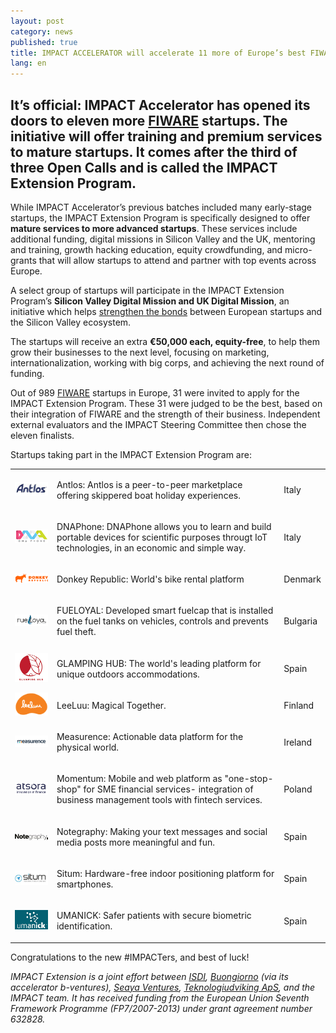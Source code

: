 ```yaml
---
layout: post
category: news
published: true
title: IMPACT ACCELERATOR will accelerate 11 more of Europe’s best FIWARE startups
lang: en
---
```

## It’s official: IMPACT Accelerator has opened its doors to eleven more [FIWARE](https://www.fiware.org/) startups. The initiative will offer training and premium services to mature startups. It comes after the third of three Open Calls and is called the **IMPACT Extension Program**.

While IMPACT Accelerator’s previous batches included many early-stage startups, the IMPACT Extension Program is specifically designed to offer **mature services to more advanced startups**. These services include additional funding, digital missions in Silicon Valley and the UK, mentoring and training, growth hacking education, equity crowdfunding, and micro-grants that will allow startups to attend and partner with top events across Europe.

A select group of startups will participate in the IMPACT Extension Program’s **Silicon Valley Digital Mission and UK Digital Mission**, an initiative which helps [strengthen the bonds](https://medium.com/@IMPACT_Accelerator/building-a-bridge-between-europe-and-silicon-valley-8ec7b227bca6) between European startups and the Silicon Valley ecosystem.

The startups will receive an extra **€50,000 each, equity-free**, to help them grow their businesses to the next level, focusing on marketing, internationalization, working with big corps, and achieving the next round of funding.

Out of 989 [FIWARE](https://www.fiware.org/) startups in Europe, 31 were invited to apply for the IMPACT Extension Program. These 31 were judged to be the best, based on their integration of FIWARE and the strength of their business. Independent external evaluators and the IMPACT Steering Committee then chose the eleven finalists.

Startups taking part in the IMPACT Extension Program are:

<table class="table">
<tr>
<td>
<a href="https://www.antlos.com/"><img src="/assets/empresas3/antlos.png"></a>
</td>
<td>
<p>Antlos: Antlos is a peer-to-peer marketplace offering skippered boat holiday experiences.</p>
</td>
<td>
<p>Italy</p>
</td>
</tr>

<tr>
<td>
<a href="http://www.dnaphone.it"><img src="/assets/dnaphone logo.png"></a>
</td>
<td>
<p>DNAPhone: DNAPhone allows you to learn and build portable devices for scientific purposes througt IoT technologies, in an economic and simple way.</p>
</td>
<td>
<p>Italy</p>
</td>
</tr>

<tr>
<td>
<a href="http://www.donkey.bike/"><img src="/assets/Donkey Republic logo 200.png"></a>
</td>
<td>
<p>Donkey Republic: World's bike rental platform</p>
</td>
<td>
<p>Denmark</p>
</td>
</tr>

<tr>
<td>
<a href="http://www.fueloyal.com"><img src="/assets/fueloyal logo.png"></a>
</td>
<td>
<p>FUELOYAL: Developed smart fuelcap that is installed on the fuel tanks on vehicles, controls and prevents fuel theft.</p>
</td>
<td>
<p>Bulgaria</p>
</td>
</tr>

<tr>
<td>
<a href="http://www.glampinghub.com"><img src="/assets/glamping hub logo.png"></a>
</td>
<td>
<p>GLAMPING HUB: The world's leading platform for unique outdoors accommodations.</p>
</td>
<td>
<p>Spain</p>
</td>
</tr>

<tr>
<td>
<a href="http://www.leeluu.fi/"><img src="/assets/Leeluu_logo3.png"></a>
</td>
<td>
<p>LeeLuu: Magical Together.</p>
</td>
<td>
<p>Finland</p>
</td>
</tr>

<tr>
<td>
<a href="http://www.measurence.com"><img src="/assets/measurence logo.png"></a>
</td>
<td>
<p>Measurence: Actionable data platform for the physical world.</p>
</td>
<td>
<p>Ireland</p>
</td>
</tr>

<tr>
<td>
<a href="http://www.atsora.com/en"><img src="/assets/momentum logo.png"></a>
</td>
<td>
<p>Momentum: Mobile and web platform as "one-stop-shop" for SME financial services- integration of business management tools with fintech services.</p>
</td>
<td>
<p>Poland</p>
</td>
</tr>

<tr>
<td>
<a href="https://notegraphy.com/"><img src="/assets/notegraphy100.jpg"></a>
</td>
<td>
<p>Notegraphy: Making your text messages and social media posts more meaningful and fun.</p>
</td>
<td>
<p>Spain</p>
</td>
</tr>

<tr>
<td>
<a href="http://www.situm.es/"><img src="/assets/situm logo.png"></a>
</td>
<td>
<p>Situm: Hardware-free indoor positioning platform for smartphones.</p>
</td>
<td>
<p>Spain</p>
</td>
</tr>

<tr>
<td>
<a href="http://www.umanick.com/"><img src="/assets/umanick logo.png"></a>
</td>
<td>
<p>UMANICK: Safer patients with secure biometric identification.</p>
</td>
<td>
<p>Spain</p>
</td>
</tr>

</table>


Congratulations to the new #IMPACTers, and best of luck!

_IMPACT Extension is a joint effort between [ISDI](http://www.isdi.es/), [Buongiorno](http://www.buongiorno.com/) (via its accelerator b-ventures), [Seaya Ventures](http://seayaventures.com/en/), [Teknologiudviking ApS](http://www.technology-development.eu/), and the IMPACT team. It has received funding from the European Union Seventh Framework Programme (FP7/2007-2013) under grant agreement number 632828._
